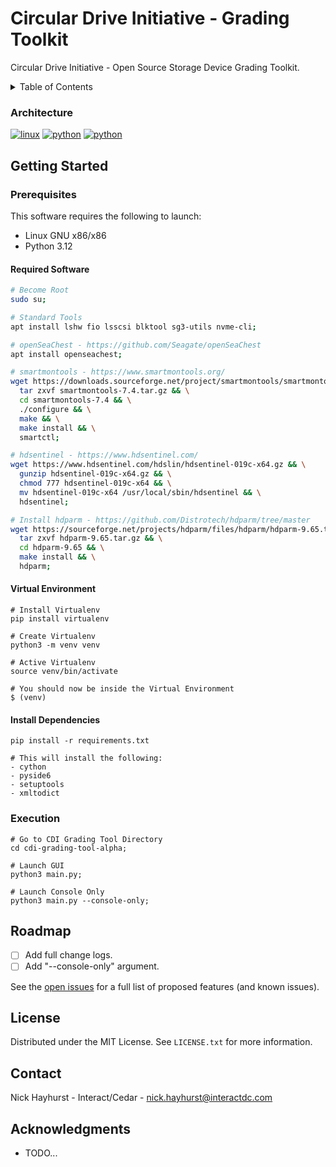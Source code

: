 # Circular Drive Initiative - Grading Toolkit
Circular Drive Initiative - Open Source Storage Device Grading Toolkit.

<!-- TABLE OF CONTENTS -->
<details>
  <summary>Table of Contents</summary>
  <ol>
    <li>
      <a href="#about-the-project">About The Project</a>
      <ul>
        <li><a href="#built-with">Built With</a></li>
      </ul>
    </li>
    <li>
      <a href="#getting-started">Getting Started</a>
      <ul>
        <li><a href="#prerequisites">Prerequisites</a></li>
        <li><a href="#installation">Installation</a></li>
      </ul>
    </li>
    <li><a href="#usage">Usage</a></li>
    <li><a href="#roadmap">Roadmap</a></li>
    <li><a href="#contributing">Contributing</a></li>
    <li><a href="#license">License</a></li>
    <li><a href="#contact">Contact</a></li>
    <li><a href="#acknowledgments">Acknowledgments</a></li>
  </ol>
</details>

### Architecture

[![linux](https://img.shields.io/badge/Linux-Debian_12-3776AB.svg?style=flat&logo=python&logoColor=white)](https://www.python.org)
[![python](https://img.shields.io/badge/Python-3.12-3776AB.svg?style=flat&logo=python&logoColor=white)](https://www.python.org)
[![python](https://img.shields.io/badge/PySide-6-3776AB.svg?style=flat&logo=python&logoColor=white)](https://www.python.org)

## Getting Started

### Prerequisites
This software requires the following to launch:

* Linux GNU x86/x86
* Python 3.12

#### Required Software
```sh
# Become Root
sudo su;

# Standard Tools
apt install lshw fio lsscsi blktool sg3-utils nvme-cli; 

# openSeaChest - https://github.com/Seagate/openSeaChest
apt install openseachest;

# smartmontools - https://www.smartmontools.org/
wget https://downloads.sourceforge.net/project/smartmontools/smartmontools/7.4/smartmontools-7.4.tar.gz && \
  tar zxvf smartmontools-7.4.tar.gz && \
  cd smartmontools-7.4 && \
  ./configure && \
  make && \
  make install && \
  smartctl;

# hdsentinel - https://www.hdsentinel.com/
wget https://www.hdsentinel.com/hdslin/hdsentinel-019c-x64.gz && \
  gunzip hdsentinel-019c-x64.gz && \
  chmod 777 hdsentinel-019c-x64 && \
  mv hdsentinel-019c-x64 /usr/local/sbin/hdsentinel && \
  hdsentinel;

# Install hdparm - https://github.com/Distrotech/hdparm/tree/master
wget https://sourceforge.net/projects/hdparm/files/hdparm/hdparm-9.65.tar.gz && \
  tar zxvf hdparm-9.65.tar.gz && \
  cd hdparm-9.65 && \
  make install && \
  hdparm;
```

#### Virtual Environment
```shell
# Install Virtualenv
pip install virtualenv

# Create Virtualenv
python3 -m venv venv

# Active Virtualenv
source venv/bin/activate

# You should now be inside the Virtual Environment
$ (venv) 
```

#### Install Dependencies
```shell
pip install -r requirements.txt

# This will install the following:
- cython
- pyside6
- setuptools
- xmltodict
```
### Execution

```shell
# Go to CDI Grading Tool Directory
cd cdi-grading-tool-alpha;

# Launch GUI
python3 main.py;

# Launch Console Only
python3 main.py --console-only;
```

<!-- ROADMAP -->
## Roadmap

- [ ] Add full change logs.
- [ ] Add "--console-only" argument.

See the [open issues](https://github.com/othneildrew/Best-README-Template/issues) for a full list of proposed features (and known issues).

<!-- LICENSE -->
## License
Distributed under the MIT License. See `LICENSE.txt` for more information.

<!-- CONTACT -->
## Contact

Nick Hayhurst - Interact/Cedar - nick.hayhurst@interactdc.com

<!-- ACKNOWLEDGMENTS -->
## Acknowledgments

* TODO...
